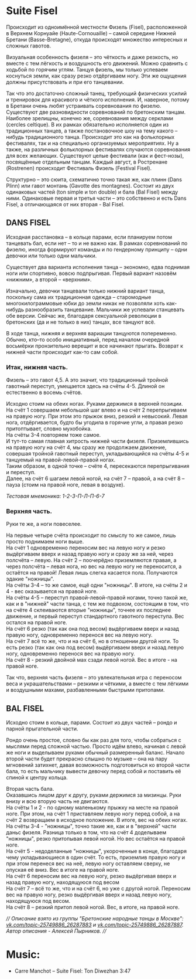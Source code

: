 # Suite Fisel

Происходит из одноимённой местности Физель (Fisel), расположенной в Верхнем Корнуайе (Haute-Cornouaille) – самой середине Нижней Бретани (Basse-Bretagne), откуда происходят множество интересных и сложных гавотов.

Визуальная особенность физеля – это чёткость и даже резкость, но вместе с тем лёгкость и воздушность его движений. Можно сравнить с ходьбой по горячим углям. Танцуя физель, мы только успеваем коснуться земли, как сразу резко отдёргиваем ногу. Эти же ощущения должны присутствовать и при его танцевании. 

Так что это достаточно сложный танец, требующий физических усилий и тренировок для красивого и чёткого исполнения. И, наверное, потому в Бретани очень любят устраивать соревнования по физелю. 
Существуют две разновидности соревнований по бретонским танцам. Наиболее зрелищны, конечно же, соревнования между серклами (cercles celtique). В их рамках обязательно исполняется один из традиционных танцев, а также постановочное шоу на тему какого – нибудь традиционного танца. Происходит это как на фольклорных фестивалях, так и на специально организуемых мероприятиях. 
Ну а также, на различных фольклорных фестивалях случаются соревнования для всех желающих. Существуют целые фестивали (как и фест-нозы), посвящённые отдельным танцам. 
Каждый август, в Ростренане (Rostrenen) происходит Фестиваль Физель (Festival Fisel).

Структурно – это сюита, схематично точно такая же, как плинн (Dans Plinn) или гавот монтань (Gavotte des montagnes). Состоит из двух одинаковых частей (ton simple и ton double) и бала (Bal Fisel) между ними. Одинаковые первая и третья части – это собственно и есть Dans Fisel, а отличающаяся от них вторая - Bal Fisel.

## DANS FISEL

Исходная расстановка – в кольце парами, если планируем потом танцевать бал, если нет – то и не важно как. В рамках соревнований по физелю, иногда формируют команды и по гендерному принципу – одни девочки или только одни мальчики.

Существует два варианта исполнения танца – экономно, едва поднимая ноги или спортивно, вовсю подпрыгивая. Первый вариант назовём «нижним», а второй – «верхним».

Изначально, девочки танцевали только нижний вариант танца, поскольку сама их традиционная одежда – старомодные многокилограммовые юбки до земли никак не позволяли хоть как-нибудь разнообразить танцевание. Мальчики же успевали станцевать обе версии. Сейчас же, благодаря сексуальной революции в бретонских (да и не только в них) танцах, все танцуют всё.

В ходе танца, нижняя и верхняя вариации танцуются попеременно. Обычно, кто–то особо инициативный, перед началом очередной восьмёрки пронзительно верещит и все начинают прыгать. Возврат к нижней части происходит как-то сам собой.

### Итак, нижняя часть.

Физель – это гавот 4,5. А это значит, что традиционный тройной гавотный переступ, умещается здесь на счёты 4-5. Длиной он естественно в восемь счётов.

Исходно стоим на обеих ногах. Руками держимся в верхней позиции.  
На счёт 1 совершаем небольшой шаг влево и на счёт 2 перепрыгиваем на правую ногу. При этом это прыжок вниз, резкий и невысокий. Левая нога, отдёргивается, будто бы угодила в горячие угли, а правая резко притоптывает, словно мухобойка.  
На счёты 3-4 повторяем тоже самое.  
И тут-то самая главная хитрость нижней части физеля. Приземлившись на правую ногу на счёт 4, мы сразу же продолжаем движение, совершая тройной гавотный переступ, укладывающийся на счёты 4-5 и танцуемый на правой-левой-правой ногах.  
Таким образом, в одной точке – счёте 4, пересекаются перепрыгивания и переступ.  
Далее, на счёт 6 шагаем левой ногой, на счёт 7 – правой, а на счёт 8 – пауза (стоим на правой ноге, левая в воздухе).

*Тестовая мнемоника: 1-2-3-П-Л-П-6-7*

### Верхняя часть.

Руки те же, а ноги повеселее.

На первые четыре счёта происходит по смыслу то же самое, лишь просто поднимаем ноги выше.  
На счёт 1 одновременно переносим вес на левую ногу и резко выдёргиваем вверх и назад правую ногу и сразу же за ней, через полсчёта – левую. На счёт 2 – поочерёдно приземляются правая, а через полсчёта – левая нога, но вес на левую ногу не переносится, а остаётся на правой! Левая лишь слегка касается пола. Получаются эдакие "ножницы".  
На счёты 3-4 – то же самое, ещё одни "ножницы". В итоге, на счёты 2 и 4 - вес оказывается на правой ноге.  
На счёты 4-5 – переступ правой-левой-правой ногами, точно такой же, как и в "нижней" части танца, с тем же подвохом, состоящим в том, что на счёте 4 склеиваются вторые "ножницы", точнее их последнее движение, и первый переступ стандартного гавотного переступа. Вес остался на правой ноге.  
На счёт 6 резко (так как она под весом) выдёргиваем вверх и назад правую ногу, одновременно перенося вес на левую ногу.  
На счёт 7 всё то же, что и на счёт 6, но в отношении другой ноги. То есть резко (так как она под весом) выдёргиваем вверх и назад левую ногу, одновременно перенося вес на правую ногу.  
На счёт 8 - резкий двойной мах сзади левой ногой. Вес в итоге - на правой ноге.

Так что, верхняя часть физеля – это увлекательная игра с переносом веса и украшательствами – резкими и чёткими, а вместе с тем лёгкими и воздушными махами, разбавленными быстрыми притопами. 

## BAL FISEL

Исходно стоим в кольце, парами.
Состоит из двух частей – рондо и парной прыгательной части.

Рондо очень простое, словно бы как раз для того, чтобы собраться с мыслями перед сложной частью. Просто идём влево, начиная с левой же ноги и выделываем руками обычный размеренный баланс.
Начало второй части будет прекрасно слышно по музыке – она на пару мгновений затихнет, давая возможность подготовиться ко второй части бала, то есть мальчику вывести девочку перед собой и поставить её спиной к центру кольца.

Вторая часть бала.  
Оказавшись лицом друг к другу, руками держимся за мизинцы. Руки внизу и всю вторую часть не двигаются.  
На счёты 1 и 2 - по одному маленькому прыжку на месте на правой ноге. При этом, на счёт 1 приставляем левую ногу перед собой, а на счёт 2 возвращаем в исходное положение. В итоге, вес на обеих ногах.  
На счёты 3-4 - "ножницы", точно такие же, как и в "верхней" части даньс физеля. Разница только в том, что на счёт 4 доделываем "ножницы", резко притопывая левой ногой. Но вес остаётся на правой ноге.  
На счёт 5 - недоделанные "ножницы", укороченные в конце, благодаря чему укладывающиеся в один счёт. То есть, приземлив правую ногу и при этом перенеся вес на неё, левую ногу оставляем сверху, не опуская её вниз. Вес в итоге на правой ноге.  
На счёт 6 переносим вес на левую ногу, резко выдёргивая вверх и назад правую ногу, находящуюся под весом  
На счёт 7 – всё то же, что и на счёт 6, но уже с другой ногой. Переносим вес на правую ногу, резко выдёргивая вверх и назад левую ногу, находящуюся под весом.  
На счёт 8 – резкий притоп левой ногой. Вес, в итоге, на правой ноге.

_// Описание взято из группы "Бретонские народные танцы в Москве":  [vk.com/topic-25749886_26287883](https://vk.com/topic-25749886_26287883) и [vk.com/topic-25749886_26287887](https://vk.com/topic-25749886_26287887). Автор описания - Алексей Пырников. //_

Music:
=======
- Carre Manchot – Suite Fisel: Ton Diwezhan 3:47
